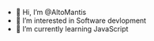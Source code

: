 - 👋 Hi, I’m @AltoMantis
- 👀 I’m interested in Software devlopment
- 🌱 I’m currently learning JavaScript


